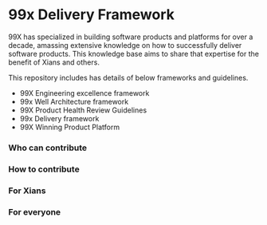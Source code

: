 #  99x Delivery Framework

99X has specialized in building software products and platforms for over a decade, amassing extensive knowledge on how to successfully deliver software products. This knowledge base aims to share that expertise for the benefit of Xians and others. 

This repository includes has details of below frameworks and guidelines.
- 99X Engineering excellence framework
- 99x Well Architecture framework
- 99X Product Health Review Guidelines
- 99x Delivery framework
- 99X Winning Product Platform

### Who can contribute


### How to contribute

### For Xians

### For everyone


